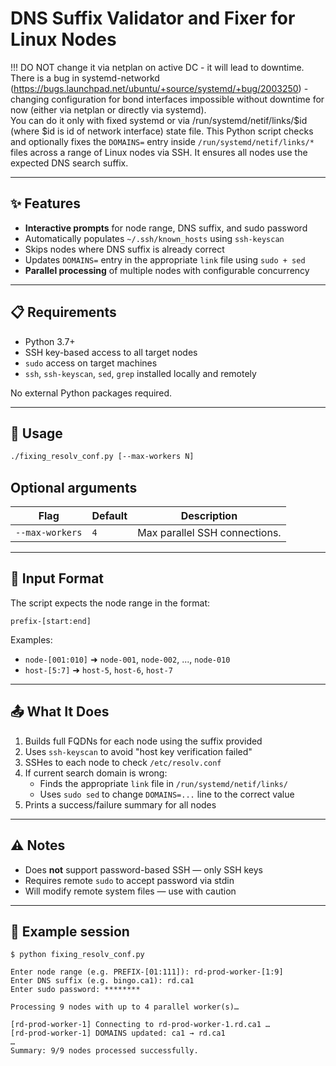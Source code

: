 # DNS Suffix Validator and Fixer for Linux Nodes


!!! DO NOT change it via netplan on active DC - it will lead to downtime.  
There is a bug in systemd-networkd (https://bugs.launchpad.net/ubuntu/+source/systemd/+bug/2003250) - changing configuration for bond interfaces impossible without downtime for now (either via netplan or directly via systemd).  
You can do it only with fixed systemd or via /run/systemd/netif/links/$id (where $id is id of network interface) state file.
This Python script checks and optionally fixes the `DOMAINS=` entry inside `/run/systemd/netif/links/*` files across a range of Linux nodes via SSH. It ensures all nodes use the expected DNS search suffix.


---

## ✨ Features

- **Interactive prompts** for node range, DNS suffix, and sudo password
- Automatically populates `~/.ssh/known_hosts` using `ssh-keyscan`
- Skips nodes where DNS suffix is already correct
- Updates `DOMAINS=` entry in the appropriate `link` file using `sudo + sed`
- **Parallel processing** of multiple nodes with configurable concurrency

---

## 📋 Requirements

- Python 3.7+
- SSH key-based access to all target nodes
- `sudo` access on target machines
- `ssh`, `ssh-keyscan`, `sed`, `grep` installed locally and remotely

No external Python packages required.

---

## 🔧 Usage

```bash
./fixing_resolv_conf.py [--max-workers N]
```

## Optional arguments

| Flag            | Default | Description                   |
| --------------- |---------| ----------------------------- |
| `--max-workers` | `4`     | Max parallel SSH connections. |

---

## 📘 Input Format

The script expects the node range in the format:
```
prefix-[start:end]
```

Examples:
- `node-[001:010]` ➜ `node-001`, `node-002`, ..., `node-010`
- `host-[5:7]` ➜ `host-5`, `host-6`, `host-7`

---

## 📤 What It Does

1. Builds full FQDNs for each node using the suffix provided
2. Uses `ssh-keyscan` to avoid "host key verification failed"
3. SSHes to each node to check `/etc/resolv.conf`
4. If current search domain is wrong:
   - Finds the appropriate `link` file in `/run/systemd/netif/links/`
   - Uses `sudo sed` to change `DOMAINS=...` line to the correct value
5. Prints a success/failure summary for all nodes

---

## ⚠️ Notes

- Does **not** support password-based SSH — only SSH keys
- Requires remote `sudo` to accept password via stdin
- Will modify remote system files — use with caution

---


## 🧪 Example session

```text
$ python fixing_resolv_conf.py

Enter node range (e.g. PREFIX-[01:111]): rd-prod-worker-[1:9]
Enter DNS suffix (e.g. bingo.ca1): rd.ca1
Enter sudo password: ********

Processing 9 nodes with up to 4 parallel worker(s)…

[rd-prod-worker-1] Connecting to rd-prod-worker-1.rd.ca1 …
[rd-prod-worker-1] DOMAINS updated: ca1 → rd.ca1
…
Summary: 9/9 nodes processed successfully.
```

